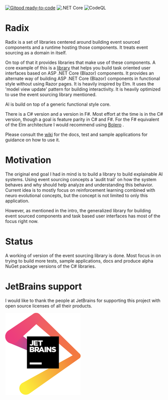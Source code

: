 [![Gitpod ready-to-code](https://img.shields.io/badge/Gitpod-ready--to--code-blue?logo=gitpod)](https://gitpod.io/#https://github.com/MCGPPeters/Radix)
![.NET Core](https://github.com/MCGPPeters/Radix/workflows/.NET%20Core/badge.svg)
![CodeQL](https://github.com/MCGPPeters/Radix/workflows/CodeQL/badge.svg)

# Radix

Radix is a set of libraries centered around building event sourced components and a runtime hosting those components. It treats event sourcing as a domain in itself. 

On top of that it provides libraries that make use of these components. A core example of this is a [library](https://github.com/MCGPPeters/Radix/wiki/Task-based-ASP-,NET-Components) that helps you build task oriented user interfaces based on ASP .NET Core (Blazor) components. It provides an alternate way of building ASP .NET Core (Blazor) components in functional style without using Razor pages. It is heavily inspired by Elm. It uses the 'model view update' pattern for building interactivity. It is heavily optimized to use the event sourcing library mentioned.

Al is build on top of a generic functional style core.

There is a C# version and a version in F#. Most effort at the time is in the C# version, though a goal is feature parity in C# and F#. For the F# equivalent of the Elm architecture I would recommend using [Bolero](https://github.com/fsbolero/bolero) .

Please consult the [wiki](https://github.com/MCGPPeters/Radix/wiki) for the docs, test and sample applications for guidance on how to use it.

# Motivation

The original end goal I had in mind is to build a library to build explainable AI systems. Using event sourcing concepts a 'audit trail' on how the system behaves and why should help analyze and understanding this behavior. Current idea is to mostly focus on reinforcement learning combined with neuro evolutional concepts, but the concept is not limited to only this application.

However, as mentioned in the intro, the generalized library for building event sourced components and task based user interfaces has most of the focus right now. 

# Status

A working of version of the event sourcing library is done. Most focus in on trying to build more tests, sample applications, docs and produce alpha NuGet package versions of the C# libraries.

# JetBrains support

I would like to thank the people at JetBrains for supporting this project with open source licenses of all their products.

[![Foo](https://raw.githubusercontent.com/MCGPPeters/Radix/develop/jetbrains.svg)](https://www.jetbrains.com/?from=Radix)
